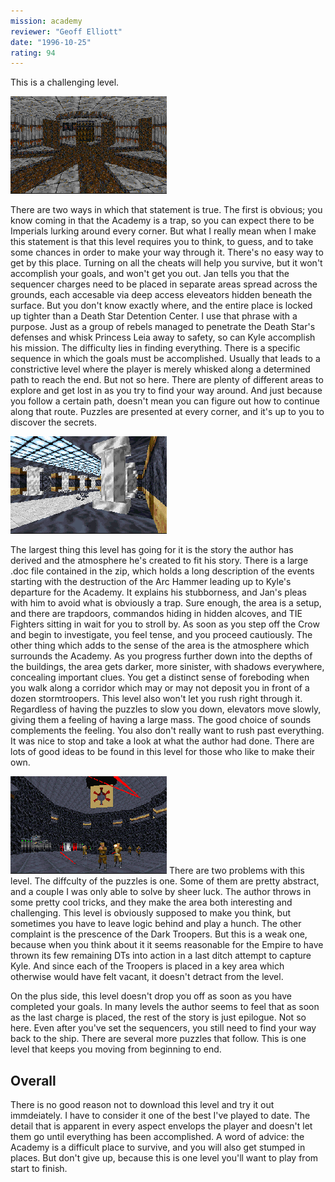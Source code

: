 ```yaml
---
mission: academy
reviewer: "Geoff Elliott"
date: "1996-10-25"
rating: 94
---
```


This is a challenging level. 

![Academy screenshot #1](./academy1.png "One of the deep access elevators is located near the sewer system; but where is it?")

There are two ways in which that statement is true. The first is obvious; you know coming in that the Academy is a trap, so you can expect there to be Imperials lurking around every corner. But what I really mean when I make this statement is that this level requires you to think, to guess, and to take some chances in order to make your way through it. There's no easy way to get by this place. Turning on all the cheats will help you survive, but it won't accomplish your goals, and won't get you out. Jan tells you that the sequencer charges need to be placed in separate areas spread across the grounds, each accesable via deep access eleveators hidden beneath the surface. But you don't know exactly where, and the entire place is locked up tighter than a Death Star Detention Center.
I use that phrase with a purpose. Just as a group of rebels managed to penetrate the Death Star's defenses and whisk Princess Leia away to safety, so can Kyle accomplish his mission. The difficulty lies in finding everything. There is a specific sequence in which the goals must be accomplished. Usually that leads to a constrictive level where the player is merely whisked along a determined path to reach the end. But not so here. There are plenty of different areas to explore and get lost in as you try to find your way around. And just because you follow a certain path, doesn't mean you can figure out how to continue along that route. Puzzles are presented at every corner, and it's up to you to discover the secrets.

![Academy screenshot #2](./academy2.png "The choice of textures and attention to details (note the shading) is what really makes the Academy come to life.")

The largest thing this level has going for it is the story the author has derived and the atmosphere he's created to fit his story. There is a large .doc file contained in the zip, which holds a long description of the events starting with the destruction of the Arc Hammer leading up to Kyle's departure for the Academy. It explains his stubborness, and Jan's pleas with him to avoid what is obviously a trap. Sure enough, the area is a setup, and there are trapdoors, commandos hiding in hidden alcoves, and TIE Fighters sitting in wait for you to stroll by. As soon as you step off the Crow and begin to investigate, you feel tense, and you proceed cautiously. The other thing which adds to the sense of the area is the atmosphere which surrounds the Academy. As you progress further down into the depths of the buildings, the area gets darker, more sinister, with shadows everywhere, concealing important clues. You get a distinct sense of foreboding when you walk along a corridor which may or may not deposit you in front of a dozen stormtroopers. This level also won't let you rush right through it. Regardless of having the puzzles to slow you down, elevators move slowly, giving them a feeling of having a large mass. The good choice of sounds complements the feeling. You also don't really want to rush past everything. It was nice to stop and take a look at what the author had done. There are lots of good ideas to be found in this level for those who like to make their own.


![Academy screenshot #3](./academy3.png "The Imperials throw everything at you in a last ditch effort to stop your plans to destroy the Academy.")
There are two problems with this level. The diffculty of the puzzles is one. Some of them are pretty abstract, and a couple I was only able to solve by sheer luck. The author throws in some pretty cool tricks, and they make the area both interesting and challenging. This level is obviously supposed to make you think, but sometimes you have to leave logic behind and play a hunch. The other complaint is the prescence of the Dark Troopers. But this is a weak one, because when you think about it it seems reasonable for the Empire to have thrown its few remaining DTs into action in a last ditch attempt to capture Kyle. And since each of the Troopers is placed in a key area which otherwise would have felt vacant, it doesn't detract from the level.

On the plus side, this level doesn't drop you off as soon as you have completed your goals. In many levels the author seems to feel that as soon as the last charge is placed, the rest of the story is just epilogue. Not so here. Even after you've set the sequencers, you still need to find your way back to the ship. There are several more puzzles that follow. This is one level that keeps you moving from beginning to end.

## Overall

There is no good reason not to download this level and try it out immdeiately. I have to consider it one of the best I've played to date. The detail that is apparent in every aspect envelops the player and doesn't let them go until everything has been accomplished. A word of advice: the Academy is a difficult place to survive, and you will also get stumped in places. But don't give up, because this is one level you'll want to play from start to finish.